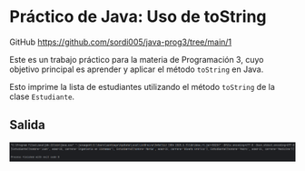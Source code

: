 # Práctico de Java: Uso de toString
GitHub
https://github.com/sordi005/java-prog3/tree/main/1

Este es un trabajo práctico para la materia de Programación 3, cuyo objetivo principal es aprender y aplicar el método `toString` en Java.

Esto imprime la lista de estudiantes utilizando el método `toString` de la clase `Estudiante`.

## Salida

![Ejemplo de ejecución](img.png)

